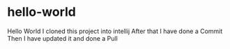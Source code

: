 # hello-world
Hello World
I cloned this project into intellij 
After that I have done a 
Commit Then I have updated it and done a Pull
